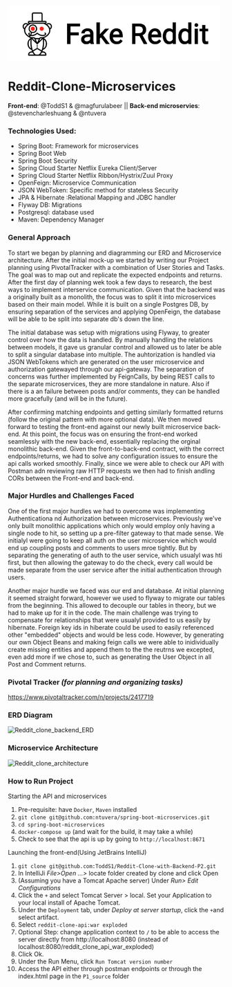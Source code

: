 ![Reddit_clone_backend_API](./assets/FakeRedditLogo.png)
# Reddit-Clone-Microservices
**Front-end**: @ToddS1 & @magfurulabeer || **Back-end microservies**: @stevencharleshuang & @ntuvera


### Technologies Used:
- Spring Boot: Framework for microservices
- Spring Boot Web
- Spring Boot Security
- Spring Cloud Starter Netflix Eureka Client/Server
- Spring Cloud Starter Netflix Ribbon/Hystrix/Zuul Proxy
- OpenFeign:  Microservice Communication
- JSON WebToken: Specific method for stateless Security
- JPA & Hibernate :Relational Mapping and JDBC handler
- Flyway DB: Migrations
- Postgresql: database used
- Maven: Dependency Manager

### General Approach
To start we began by planning and diagramming our ERD and Microservice architecture.  After the initial mock-up we started by writing our Project planning using PivotalTracker with a combination of User Stories and Tasks.  The goal was to map out and replicate the expected endpoints and returns.  After the first day of planning wek took a few days to research, the best ways to implement interservice communication.  Given that the backend was a originally built as a monolith, the focus was to split it into microservices based on their main model.  While it is built on a single Postgres DB, by ensuring separation of the services and applying OpenFeign, the database will be able to be split into separate db's down the line.  

The initial database was setup with migrations using Flyway, to greater control over how the data is handled.  By manually handling the relations between models, it gave us granular control and allowed us to later be able to split a singular database into multiple.  The auhtorization is handled via JSON WebTokens which are generated on the user microservice and authorization gatewayed through our api-gateway.  The separation of concerns was further implemented by FeignCalls, by being REST calls to the separate microservices, they are more standalone in nature.  Also if there is a an failure between posts and/or comments, they can be handled more gracefully (and will be in the future).

After confirming matching endpoints and getting similarly formatted returns (follow the original pattern with more optional data).  We then moved forward to testing the front-end against our newly built microservice back-end.  At this point, the focus was on ensuring the front-end worked seamlessly with the new back-end, essentially replacing the orginal monolithic back-end.  Given the front-to-back-end contract, with the correct endpoints/returns, we had to solve any configuration issues to ensure the api calls worked smoothly.  Finally, since we were able to check our API with Postman adn reviewing raw HTTP requests we then had to finish  andling CORs between the Front-end and back-end.

### Major Hurdles and Challenges Faced
One of the first major hurdles we had to overcome was implementing Authenticationa nd Authorization between microservices.  Previously we've only built monolithic applications which only would employ only having a single node to hit, so setting up a pre-filter gateway to that made sense.  We initialyl were going to keep all auth on the user microservice which would end up coupling posts and comments to users mroe tightly.  But by separating the generating of auth to the user service, which usualyl was hti first, but then allowing the gateway to do the check, every call would be made separate from the user service after the initial authentication through users.

Another major hurdle we faced was our erd and database.  At initial planning it seemed straight forward, however we used to flyway to migrate our tables from the beginning.  This allowed to decouple our tables in theory, but we had to make up for it in the code.  The main challenge was trying to compensate for relationships that were usualyl provided to us easily by hibernate.  Foreign key ids in hiberate could be used to easily referenced other "embedded" objects and would be less code.  However, by generating our own Object Beans and making feign calls we were able to inidividually create missing entities and append them to the the reutrns we excepted, even add more if we chose to, such as generating the User Object in all Post and Comment returns.


### Pivotal Tracker _(for planning and organizing tasks)_
https://www.pivotaltracker.com/n/projects/2417719

### ERD Diagram
![Reddit_clone_backend_ERD]()

### Microservice Architecture
![Reddit_clone_architecture]()

### How to Run Project

Starting the API and microservices
1. Pre-requisite: have `Docker`, `Maven` installed
2. `git clone git@github.com:ntuvera/spring-boot-microservices.git`
3. `cd spring-boot-microservices`
4. `docker-compose up` (and wait for the build, it may take a while)
5. Check to see that the api is up by going to `http://localhost:8671`

Launching the front-end(Using JetBrains IntelliJ)
1. `git clone git@github.com:ToddS1/Reddit-Clone-with-Backend-P2.git`
2. In IntelliJi *File>Open ...>* locate folder created by clone and click Open
3. (Assuming you have a Tomcat Apache server) Under *Run> Edit Configurations* 
4. Click the `+` and select Tomcat Server > local.  Set your Application to your local install of Apache Tomcat.  
5. Under the `Deployment` tab, under _Deploy at server startup_, click the `+`and select artifact.
6. Select `reddit-clone-api:war exploded`
7. Optional Step: change application context to `/` to be able to access the server directly from http://localhost:8080 (instead of localhost:8080/reddit_clone_api_war_exploded)
8. Click Ok.  
9. Under the Run Menu, click `Run Tomcat version number`
10. Access the API either through postman endpoints or through the index.html page in the `P1_source` folder

